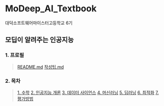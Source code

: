 # MoDeep_AI_Textbook
대덕소프트웨어마이스터고등학교 6기

## 모딥이 알려주는 인공지능
### 1. 프로필
> [README.md](https://github.com/MoDeep/MoDeep_AI_Textbook/blob/main/1.%20프로필/README.md)
> [작성팁.md](https://github.com/MoDeep/MoDeep_AI_Textbook/blob/main/1.%20프로필/작성팁.md)

### 2. 목차
> [1. 수학](https://github.com/MoDeep/MoDeep_AI_Textbook/blob/main/2.%20목차/수학.md)
> [2. 인공지능 개론](https://github.com/MoDeep/MoDeep_AI_Textbook/blob/main/2.%20목차/인공지능_개론.md)
> [3. 데이터 사이언스](https://github.com/MoDeep/MoDeep_AI_Textbook/blob/main/2.%20목차/데이터사이언스.md)
> [4. 머신러닝](https://github.com/MoDeep/MoDeep_AI_Textbook/blob/main/2.%20목차/머신러닝.md)
> [5. 딥러닝](https://github.com/MoDeep/MoDeep_AI_Textbook/blob/main/2.%20목차/딥러닝.md)
> [6. 최적화](https://github.com/MoDeep/MoDeep_AI_Textbook/blob/main/2.%20목차/최적화.md)
> [7. 평가방법](https://github.com/MoDeep/MoDeep_AI_Textbook/blob/main/2.%20목차/평가방법.md)

